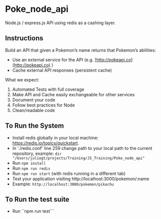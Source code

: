 # Poke_node_api

Node.js / express.js API using redis as a cashing layer.

## Instructions

Build an API that given a Pokemon’s name returns that Pokemon’s abilities:

* Use an external service for the API (e.g.  [http://pokeapi.co](http://pokeapi.co) )
* Cache external API responses (persistent cache)

What we expect:
1. Automated Tests with full coverage
2. Make API and Cache easily exchangeable for other services 
3. Document your code
4. Follow best practices for Node 
5. Clean/readable code 

## To Run the System

  - Install redis globally in your local machine: https://redis.io/topics/quickstart.
  - In './redis.conf' line 259 change path to your local path to the current repository, example:
    ```dir "/Users/juliogt/projects/Training/JS_Training/Poke_node_api"``` 
  - Run ```npm install```
  - Run ```npm run redis```
  - Run ```npm run start``` (with redis running in a different tab)
  - Test your application visiting http://localhost:3000/pokemon/:name
  - Example: ```http://localhost:3000/pokemon/pikachu```
  
## To Run the test suite

  - Run ``npm run test```
  
  
  



